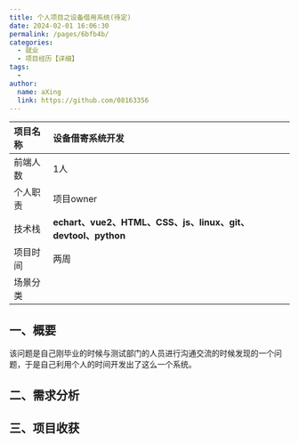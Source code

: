 ```yaml
---
title: 个人项目之设备借用系统(待定)
date: 2024-02-01 16:06:30
permalink: /pages/6bfb4b/
categories:
  - 就业
  - 项目经历【详细】
tags:
  - 
author: 
  name: aXing
  link: https://github.com/08163356
---
```

| 项目名称 | 设备借寄系统开发                                             |      |
| :------- | :----------------------------------------------------------- | ---- |
| 前端人数 | 1人                                                          |      |
| 个人职责 | 项目owner                                                    |      |
| 技术栈   | **echart、vue2、HTML、CSS、js、linux、git、devtool、python** |      |
| 项目时间 | 两周                                                         |      |
| 场景分类 |                                                              |      |

## 一、概要

该问题是自己刚毕业的时候与测试部门的人员进行沟通交流的时候发现的一个问题，于是自己利用个人的时间开发出了这么一个系统。

## 二、需求分析



## 三、项目收获

